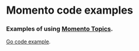 # Momento code examples

### Examples of using [Momento Topics](https://docs.momentohq.com/develop/api-reference/topics).

[Go code example](./go/topics/main.go).